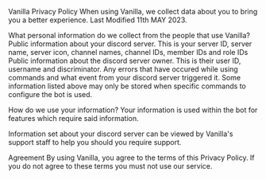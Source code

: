 Vanilla Privacy Policy
When using Vanilla, we collect data about you to bring you a better experience.
Last Modified 11th MAY 2023.

What personal information do we collect from the people that use Vanilla?
Public information about your discord server. This is your server ID, server name, server icon, channel names, channel IDs, member IDs and role IDs
Public information about the discord server owner. This is their user ID, username and discriminator.
Any errors that have occured while using commands and what event from your discord server triggered it.
Some information listed above may only be stored when specific commands to configure the bot is used.

How do we use your information?
Your information is used within the bot for features which require said information.

Information set about your discord server can be viewed by Vanilla's support staff to help you should you require support.

Agreement
By using Vanilla, you agree to the terms of this Privacy Policy. If you do not agree to these terms you must not use our service.

